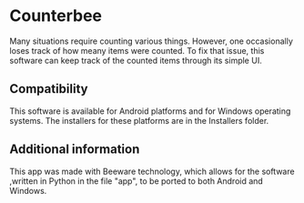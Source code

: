 # Counterbee

Many situations require counting various things. However, one occasionally loses track of how meany items were counted. To fix that issue, this software can keep track of the counted items through its simple UI.



## Compatibility

This software is available for Android platforms and for Windows operating systems. The installers for these platforms are in the Installers folder.

## Additional information

This app was made with Beeware technology, which allows for the software ,written in Python in the file "app", to be ported to both Android and Windows.
